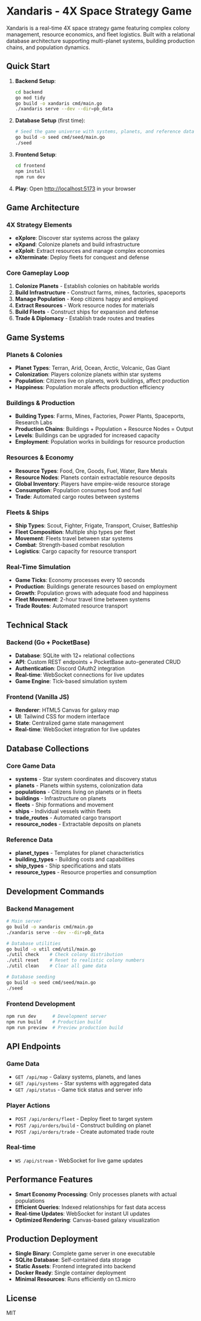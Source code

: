 # Xandaris - 4X Space Strategy Game

Xandaris is a real-time 4X space strategy game featuring complex colony management, resource economics, and fleet logistics. Built with a relational database architecture supporting multi-planet systems, building production chains, and population dynamics.

## Quick Start

1. **Backend Setup**:
   ```bash
   cd backend
   go mod tidy
   go build -o xandaris cmd/main.go
   ./xandaris serve --dev --dir=pb_data
   ```

2. **Database Setup** (first time):
   ```bash
   # Seed the game universe with systems, planets, and reference data
   go build -o seed cmd/seed/main.go
   ./seed
   ```

3. **Frontend Setup**:
   ```bash
   cd frontend
   npm install
   npm run dev
   ```

4. **Play**: Open <http://localhost:5173> in your browser

## Game Architecture

### 4X Strategy Elements
- **eXplore**: Discover star systems across the galaxy
- **eXpand**: Colonize planets and build infrastructure  
- **eXploit**: Extract resources and manage complex economies
- **eXterminate**: Deploy fleets for conquest and defense

### Core Gameplay Loop
1. **Colonize Planets** - Establish colonies on habitable worlds
2. **Build Infrastructure** - Construct farms, mines, factories, spaceports
3. **Manage Population** - Keep citizens happy and employed
4. **Extract Resources** - Work resource nodes for materials
5. **Build Fleets** - Construct ships for expansion and defense
6. **Trade & Diplomacy** - Establish trade routes and treaties

## Game Systems

### **Planets & Colonies**
- **Planet Types**: Terran, Arid, Ocean, Arctic, Volcanic, Gas Giant
- **Colonization**: Players colonize planets within star systems
- **Population**: Citizens live on planets, work buildings, affect production
- **Happiness**: Population morale affects production efficiency

### **Buildings & Production**
- **Building Types**: Farms, Mines, Factories, Power Plants, Spaceports, Research Labs
- **Production Chains**: Buildings + Population + Resource Nodes = Output
- **Levels**: Buildings can be upgraded for increased capacity
- **Employment**: Population works in buildings for resource production

### **Resources & Economy**
- **Resource Types**: Food, Ore, Goods, Fuel, Water, Rare Metals
- **Resource Nodes**: Planets contain extractable resource deposits
- **Global Inventory**: Players have empire-wide resource storage
- **Consumption**: Population consumes food and fuel
- **Trade**: Automated cargo routes between systems

### **Fleets & Ships**
- **Ship Types**: Scout, Fighter, Frigate, Transport, Cruiser, Battleship
- **Fleet Composition**: Multiple ship types per fleet
- **Movement**: Fleets travel between star systems
- **Combat**: Strength-based combat resolution
- **Logistics**: Cargo capacity for resource transport

### **Real-Time Simulation**
- **Game Ticks**: Economy processes every 10 seconds
- **Production**: Buildings generate resources based on employment
- **Growth**: Population grows with adequate food and happiness
- **Fleet Movement**: 2-hour travel time between systems
- **Trade Routes**: Automated resource transport

## Technical Stack

### Backend (Go + PocketBase)
- **Database**: SQLite with 12+ relational collections
- **API**: Custom REST endpoints + PocketBase auto-generated CRUD
- **Authentication**: Discord OAuth2 integration
- **Real-time**: WebSocket connections for live updates
- **Game Engine**: Tick-based simulation system

### Frontend (Vanilla JS)
- **Renderer**: HTML5 Canvas for galaxy map
- **UI**: Tailwind CSS for modern interface
- **State**: Centralized game state management
- **Real-time**: WebSocket integration for live updates

## Database Collections

### Core Game Data
- **systems** - Star system coordinates and discovery status
- **planets** - Planets within systems, colonization data
- **populations** - Citizens living on planets or in fleets
- **buildings** - Infrastructure on planets
- **fleets** - Ship formations and movement
- **ships** - Individual vessels within fleets
- **trade_routes** - Automated cargo transport
- **resource_nodes** - Extractable deposits on planets

### Reference Data
- **planet_types** - Templates for planet characteristics
- **building_types** - Building costs and capabilities
- **ship_types** - Ship specifications and stats
- **resource_types** - Resource properties and consumption

## Development Commands

### Backend Management
```bash
# Main server
go build -o xandaris cmd/main.go
./xandaris serve --dev --dir=pb_data

# Database utilities
go build -o util cmd/util/main.go
./util check    # Check colony distribution
./util reset    # Reset to realistic colony numbers
./util clean    # Clear all game data

# Database seeding
go build -o seed cmd/seed/main.go
./seed
```

### Frontend Development
```bash
npm run dev      # Development server
npm run build    # Production build
npm run preview  # Preview production build
```

## API Endpoints

### Game Data
- `GET /api/map` - Galaxy systems, planets, and lanes
- `GET /api/systems` - Star systems with aggregated data
- `GET /api/status` - Game tick status and server info

### Player Actions
- `POST /api/orders/fleet` - Deploy fleet to target system
- `POST /api/orders/build` - Construct building on planet
- `POST /api/orders/trade` - Create automated trade route

### Real-time
- `WS /api/stream` - WebSocket for live game updates

## Performance Features

- **Smart Economy Processing**: Only processes planets with actual populations
- **Efficient Queries**: Indexed relationships for fast data access
- **Real-time Updates**: WebSocket for instant UI updates
- **Optimized Rendering**: Canvas-based galaxy visualization

## Production Deployment

- **Single Binary**: Complete game server in one executable
- **SQLite Database**: Self-contained data storage
- **Static Assets**: Frontend integrated into backend
- **Docker Ready**: Single container deployment
- **Minimal Resources**: Runs efficiently on t3.micro

## License

MIT